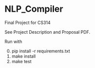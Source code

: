 # NLP_Compiler
Final Project for CS314

See Project Description and Proposal PDF.

Run with

0. pip install -r requirements.txt
1. make install
2. make test
